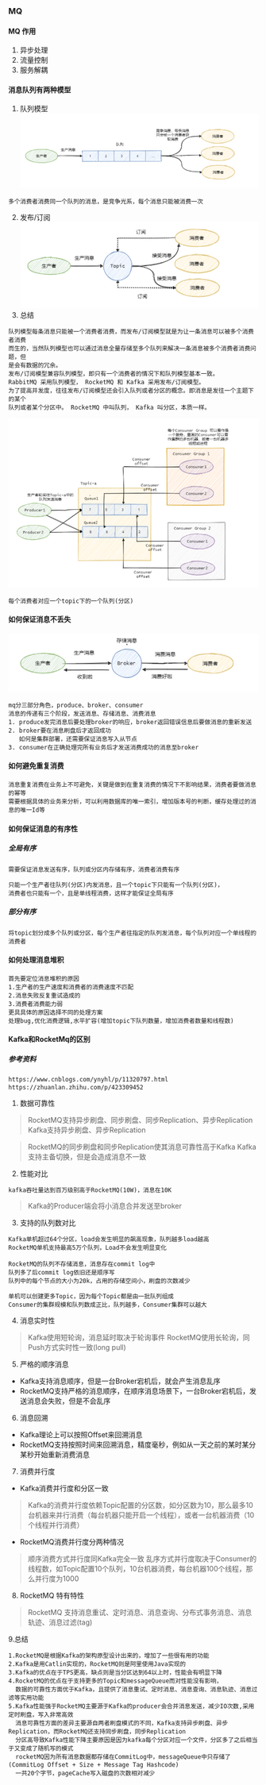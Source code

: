 ### MQ
#### MQ 作用
1. 异步处理
2. 流量控制
3. 服务解耦
#### 消息队列有两种模型
1. 队列模型
   ![img.png](queue_mode.png)
```text
多个消费者消费同一个队列的消息，是竞争光系，每个消息只能被消费一次
```
2. 发布/订阅
   ![img_1.png](pub_sub_mode.png)
3. 总结
```text
队列模型每条消息只能被一个消费者消费，而发布/订阅模型就是为让一条消息可以被多个消费者消费
而生的，当然队列模型也可以通过消息全量存储至多个队列来解决一条消息被多个消费者消费问题，但
是会有数据的冗余。
发布/订阅模型兼容队列模型，即只有一个消费者的情况下和队列模型基本一致。
RabbitMQ 采用队列模型， RocketMQ 和 Kafka 采用发布/订阅模型。
为了提高并发度，往往发布/订阅模型还会引入队列或者分区的概念。即消息是发往一个主题下的某个
队列或者某个分区中。 RocketMQ 中叫队列， Kafka 叫分区，本质一样。
```
![img.png](relation.png)
```text
每个消费者对应一个topic下的一个队列(分区)
```
#### 如何保证消息不丢失
![](struct.png)
```text
mq分三部分角色，produce、broker、consumer
消息的传递有三个阶段，发送消息、存储消息、消费消息
1. produce发完消息后要处理broker的响应，broker返回错误信息后要做消息的重新发送
2. broker要在消息刷盘后才返回成功
   如何是集群部署，还需要保证消息写入从节点
3. consumer在正确处理完所有业务后才发送消费成功的消息至broker
```
#### 如何避免重复消费
```text
消息重复消费在业务上不可避免，关键是做到在重复消费的情况下不影响结果，消费者要做消息的幂等
需要根据具体的业务来分析，可以利用数据库的唯一索引，增加版本号的判断，缓存处理过的消息的唯一Id等
```
#### 如何保证消息的有序性
##### 全局有序
```text
需要保证消息发送有序，队列或分区内存储有序，消费者消费有序
```
```text
只能一个生产者往队列(分区)内发消息，且一个topic下只能有一个队列(分区)，
消费者也只能有一个，且是单线程消费，这样才能保证全局有序
```
##### 部分有序
```text
将topic划分成多个队列或分区，每个生产者往指定的队列发消息，每个队列对应一个单线程的消费者
```
#### 如何处理消息堆积
```text
首先要定位消息堆积的原因
1.生产者的生产速度和消费者的消费速度不匹配
2.消息失败反复重试造成的 
3.消费者消费能力弱
更具具体的原因选择不同的处理方案
处理bug,优化消费逻辑,水平扩容(增加topic下队列数量，增加消费者数量和线程数)
```
#### Kafka和RocketMq的区别
##### 参考资料
```text
https://www.cnblogs.com/ynyhl/p/11320797.html
https://zhuanlan.zhihu.com/p/423309452
```
1. 数据可靠性
> RocketMQ支持异步刷盘、同步刷盘、同步Replication、异步Replication
> Kafka支持异步刷盘、异步Replication

> RocketMQ的同步刷盘和同步Replication使其消息可靠性高于Kafka
> Kafka支持主备切换，但是会造成消息不一致

2. 性能对比
```text
kafka吞吐量达到百万级别高于RocketMQ(10W)，消息在10K
```
> Kafka的Producer端会将小消息合并发送至broker

3. 支持的队列数对比
```text
Kafka单机超过64个分区，load会发生明显的飙高现象，队列越多load越高
RocketMQ单机支持最高5万个队列，Load不会发生明显变化

RocketMQ的队列不存储消息，消息存在commit log中
队列多了后commit log依旧还是顺序写
队列中的每个节点的大小为20k，占用的存储空间小，刷盘的次数减少
```
```text
单机可以创建更多Topic，因为每个Topic都是由一批队列组成
Consumer的集群规模和队列数成正比，队列越多，Consumer集群可以越大
```
4. 消息实时性
> Kafka使用短轮询，消息延时取决于轮询事件
> RocketMQ使用长轮询，同Push方式实时性一致(long pull)

5. 严格的顺序消息
- Kafka支持消息顺序，但是一台Broker宕机后，就会产生消息乱序
- RocketMQ支持严格的消息顺序，在顺序消息场景下，一台Broker宕机后，发送消息会失败，但是不会乱序

6. 消息回溯
- Kafka理论上可以按照Offset来回溯消息
- RocketMQ支持按照时间来回溯消息，精度毫秒，例如从一天之前的某时某分某秒开始重新消费消息
7. 消费并行度
- Kafka消费并行度和分区一致
> Kafka的消费并行度依赖Topic配置的分区数，如分区数为10，那么最多10台机器来并行消费（每台机器只能开启一个线程），或者一台机器消费（10个线程并行消费）
- RocketMQ消费并行度分两种情况
> 顺序消费方式并行度同Kafka完全一致
> 乱序方式并行度取决于Consumer的线程数，如Topic配置10个队列，10台机器消费，每台机器100个线程，那么并行度为1000


8. RocketMQ 特有特性
> RocketMQ 支持消息重试、定时消息、消息查询、分布式事务消息、消息轨迹、消息过滤(tag)

9.总结
```text
1.RocketMQ是根据Kafka的架构原型设计出来的，增加了一些很有用的功能
2.Kafka是用Catlin实现的，RocketMQ则是阿里使用Java实现的
3.Kafka的优点在于TPS更高，缺点则是当分区达到64以上时，性能会有明显下降
4.RocketMQ的优点在于支持更多的Topic和messageQueue而对性能没有影响，
  数据的可靠性方面优于Kafka，且提供了消息重试、定时消息、消息查询、消息轨迹、消息过滤等实用功能
5.Kafka性能强于RocketMQ主要源于Kafka的producer会合并消息发送，减少IO次数,采用定时刷盘，写入非常高效
  消息可靠性方面的差异主要源自两者刷盘模式的不同，Kafka支持异步刷盘、异步Replication，而RocketMQ还支持同步刷盘，同步Replication
  分区高导致Kafka性能下降主要原因是因为kafka每个分区对应一个文件，分区多了之后相当于又变成了随机写的模式
  rocketMQ因为所有消息数据都存储在CommitLog中，messageQueue中只存储了(CommitLog Offset + Size + Message Tag Hashcode)
  一共20个字节，pageCache写入磁盘的次数相对减少
```